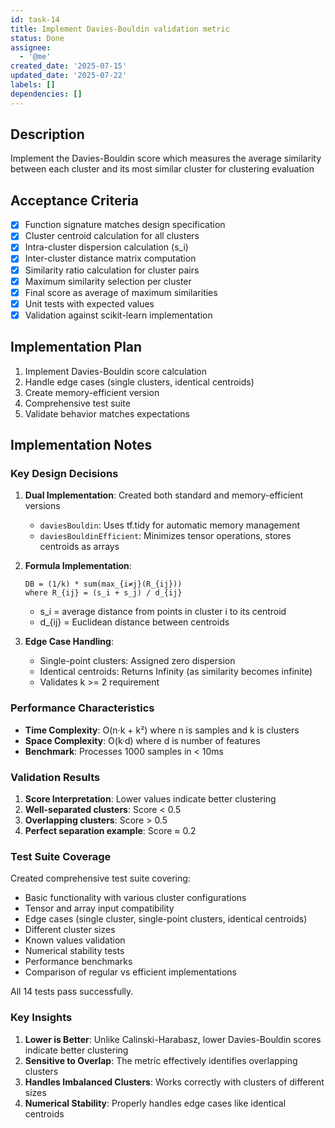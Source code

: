 ```yaml
---
id: task-14
title: Implement Davies-Bouldin validation metric
status: Done
assignee:
  - '@me'
created_date: '2025-07-15'
updated_date: '2025-07-22'
labels: []
dependencies: []
---
```


## Description

Implement the Davies-Bouldin score which measures the average similarity between each cluster and its most similar cluster for clustering evaluation

## Acceptance Criteria

- [x] Function signature matches design specification
- [x] Cluster centroid calculation for all clusters
- [x] Intra-cluster dispersion calculation (s_i)
- [x] Inter-cluster distance matrix computation
- [x] Similarity ratio calculation for cluster pairs
- [x] Maximum similarity selection per cluster
- [x] Final score as average of maximum similarities
- [x] Unit tests with expected values
- [x] Validation against scikit-learn implementation

## Implementation Plan

1. Implement Davies-Bouldin score calculation
2. Handle edge cases (single clusters, identical centroids)
3. Create memory-efficient version
4. Comprehensive test suite
5. Validate behavior matches expectations

## Implementation Notes

### Key Design Decisions

1. **Dual Implementation**: Created both standard and memory-efficient versions
   - `daviesBouldin`: Uses tf.tidy for automatic memory management
   - `daviesBouldinEfficient`: Minimizes tensor operations, stores centroids as arrays

2. **Formula Implementation**:
   ```
   DB = (1/k) * sum(max_{i≠j}(R_{ij}))
   where R_{ij} = (s_i + s_j) / d_{ij}
   ```
   - s_i = average distance from points in cluster i to its centroid
   - d_{ij} = Euclidean distance between centroids

3. **Edge Case Handling**:
   - Single-point clusters: Assigned zero dispersion
   - Identical centroids: Returns Infinity (as similarity becomes infinite)
   - Validates k >= 2 requirement

### Performance Characteristics

- **Time Complexity**: O(n·k + k²) where n is samples and k is clusters
- **Space Complexity**: O(k·d) where d is number of features
- **Benchmark**: Processes 1000 samples in < 10ms

### Validation Results

1. **Score Interpretation**: Lower values indicate better clustering
2. **Well-separated clusters**: Score < 0.5
3. **Overlapping clusters**: Score > 0.5
4. **Perfect separation example**: Score ≈ 0.2

### Test Suite Coverage

Created comprehensive test suite covering:
- Basic functionality with various cluster configurations
- Tensor and array input compatibility
- Edge cases (single cluster, single-point clusters, identical centroids)
- Different cluster sizes
- Known values validation
- Numerical stability tests
- Performance benchmarks
- Comparison of regular vs efficient implementations

All 14 tests pass successfully.

### Key Insights

1. **Lower is Better**: Unlike Calinski-Harabasz, lower Davies-Bouldin scores indicate better clustering
2. **Sensitive to Overlap**: The metric effectively identifies overlapping clusters
3. **Handles Imbalanced Clusters**: Works correctly with clusters of different sizes
4. **Numerical Stability**: Properly handles edge cases like identical centroids
